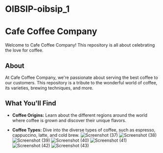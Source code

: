 # OIBSIP-oibsip_1
# Cafe Coffee Company

Welcome to Cafe Coffee Company! This repository is all about celebrating the love for coffee.

## About

At Cafe Coffee Company, we're passionate about serving the best coffee to our customers. This repository is a tribute to the wonderful world of coffee, its varieties, brewing techniques, and more.

## What You'll Find

- **Coffee Origins:** Learn about the different regions around the world where coffee is grown and discover their unique flavors.

- **Coffee Types:** Dive into the diverse types of coffee, such as espresso, cappuccino, latte, and cold brew.
![Screenshot (37)](https://github.com/shubhrocks20/OIBSIP-oibsip_1/assets/94545975/9294a7bc-e4a8-4df3-960e-22464fa99ce9)
![Screenshot (38)](https://github.com/shubhrocks20/OIBSIP-oibsip_1/assets/94545975/31700ca8-8c8b-40b5-9fb4-720741fa8d0a)
![Screenshot (39)](https://github.com/shubhrocks20/OIBSIP-oibsip_1/assets/94545975/f62f90fb-5ba6-4f3a-899b-097fe8acbba3)
![Screenshot (40)](https://github.com/shubhrocks20/OIBSIP-oibsip_1/assets/94545975/3c9b3221-16b3-4c95-b6c7-581e8f279e2e)
![Screenshot (41)](https://github.com/shubhrocks20/OIBSIP-oibsip_1/assets/94545975/954adec6-4e72-428a-b754-bf98d45cbb8f)
![Screenshot (42)](https://github.com/shubhrocks20/OIBSIP-oibsip_1/assets/94545975/0a416d59-fd69-41b3-acbb-9d54b1569e93)
![Screenshot (43)](https://github.com/shubhrocks20/OIBSIP-oibsip_1/assets/94545975/4ec49714-dca4-4835-aac0-e4af0b53d65b)



